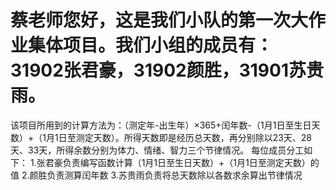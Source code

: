 # 蔡老师您好，这是我们小队的第一次大作业集体项目。我们小组的成员有：31902张君豪，31902颜胜，31901苏贵雨。
该项目所用到的计算方法为：（测定年-出生年）×365+闰年数-（1月1日至生日天数）+（1月1日至测定天数）。所得天数即是经历总天数，再分别除以23天、28天、33天，所得余数分别为体力、情绪、智力三个节律情况。
每位成员分工如下：
1.张君豪负责编写函数计算（1月1日至生日天数）+（1月1日至测定天数）的值
2.颜胜负责测算闰年数
3.苏贵雨负责将总天数除以各数求余算出节律情况
